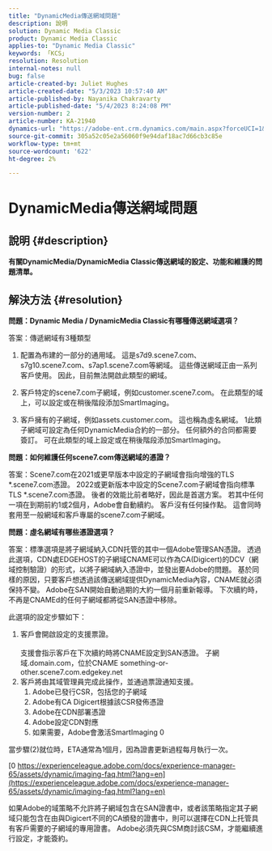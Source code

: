 ```yaml
---
title: "DynamicMedia傳送網域問題"
description: 說明
solution: Dynamic Media Classic
product: Dynamic Media Classic
applies-to: "Dynamic Media Classic"
keywords: 「KCS」
resolution: Resolution
internal-notes: null
bug: false
article-created-by: Juliet Hughes
article-created-date: "5/3/2023 10:57:40 AM"
article-published-by: Nayanika Chakravarty
article-published-date: "5/4/2023 8:24:08 PM"
version-number: 2
article-number: KA-21940
dynamics-url: "https://adobe-ent.crm.dynamics.com/main.aspx?forceUCI=1&pagetype=entityrecord&etn=knowledgearticle&id=0921494c-a1e9-ed11-a7c6-6045bd006079"
source-git-commit: 305a52c05e2a56060f9e94daf18ac7d66cb3c85e
workflow-type: tm+mt
source-wordcount: '622'
ht-degree: 2%

---
```


# DynamicMedia傳送網域問題

## 說明 {#description}


<b>有關DynamicMedia/DynamicMedia Classic傳送網域的設定、功能和維護的問題清單。</b>


## 解決方法 {#resolution}


<b>問題：Dynamic Media / DynamicMedia Classic有哪種傳送網域選項？</b>

答案：傳遞網域有3種類型

1) 配置為布建的一部分的通用域。 這是s7d9.scene7.com、s7g10.scene7.com、s7ap1.scene7.com等網域。
這些傳送網域正由一系列客戶使用。 因此，目前無法開啟此類型的網域。

2) 客戶特定的scene7.com子網域，例如customer.scene7.com。 在此類型的域上，可以設定或在稍後階段添加SmartImaging。

3) 客戶擁有的子網域，例如assets.customer.com。 這也稱為虛名網域。 1此類子網域可設定為任何DynamicMedia合約的一部分。 任何額外的合同都需要簽訂。 可在此類型的域上設定或在稍後階段添加SmartImaging。

<b>問題：如何維護任何scene7.com傳送網域的憑證？</b>

答案：Scene7.com在2021或更早版本中設定的子網域會指向增強的TLS \*.scene7.com憑證。 2022或更新版本中設定的Scene7.com子網域會指向標準TLS \*.scene7.com憑證。 後者的效能比前者略好，因此是首選方案。 若其中任何一項在到期前約1或2個月，Adobe會自動續約。 客戶沒有任何操作點。 這會同時套用至一般網域和客戶專屬的scene7.com子網域。

<b>問題：虛名網域有哪些憑證選項？</b>

答案：標準選項是將子網域納入CDN托管的其中一個Adobe管理SAN憑證。 透過此選項，CDN處EDGEHOST的子網域CNAME可以作為CA(Digicert)的DCV（網域控制驗證）的形式，以將子網域納入憑證中，並發出要Adobe的問題。 基於同樣的原因，只要客戶想透過該傳送網域提供DynamicMedia內容，CNAME就必須保持不變。 Adobe在SAN開始自動過期的大約一個月前重新報導。 下次續約時，不再是CNAMEd的任何子網域都將從SAN憑證中移除。

此選項的設定步驟如下：

1. 客戶會開啟設定的支援票證。<br><br>    支援會指示客戶在下次續約時將CNAME設定到SAN憑證。
子網域.domain.com，位於CNAME something-or-other.scene7.com.edgekey.net
2. 客戶將由其域管理員完成此操作，並通過票證通知支援。
   1. Adobe已發行CSR，包括您的子網域
   2. Adobe有CA Digicert根據該CSR發佈憑證
   3. Adobe在CDN部署憑證
   4. Adobe設定CDN對應
   5. 如果需要，Adobe會激活SmartImaging 0


當步驟(2)就位時，ETA通常為1個月，因為證書更新過程每月執行一次。

[0 https://experienceleague.adobe.com/docs/experience-manager-65/assets/dynamic/imaging-faq.html?lang=en](https://experienceleague.adobe.com/docs/experience-manager-65/assets/dynamic/imaging-faq.html?lang=en)

如果Adobe的域策略不允許將子網域包含在SAN證書中，或者該策略指定其子網域只能包含在由與Digicert不同的CA頒發的證書中，則可以選擇在CDN上托管具有客戶需要的子網域的專用證書。 Adobe必須先與CSM商討該CSM，才能繼續進行設定，才能簽約。
